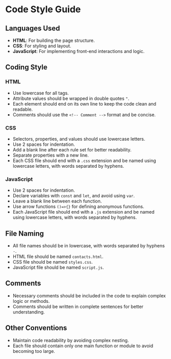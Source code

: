 # Code Style Guide

## Languages Used
- **HTML**: For building the page structure.
- **CSS**: For styling and layout.
- **JavaScript**: For implementing front-end interactions and logic.

## Coding Style

### HTML
- Use lowercase for all tags.
- Attribute values should be wrapped in double quotes `"`.
- Each element should end on its own line to keep the code clean and readable.
- Comments should use the `<!-- Comment -->` format and be concise.

### CSS
- Selectors, properties, and values should use lowercase letters.
- Use 2 spaces for indentation.
- Add a blank line after each rule set for better readability.
- Separate properties with a new line.
- Each CSS file should end with a `.css` extension and be named using lowercase letters, with words separated by hyphens.

### JavaScript
- Use 2 spaces for indentation.
- Declare variables with `const` and `let`, and avoid using `var`.
- Leave a blank line between each function.
- Use arrow functions `()=>{}` for defining anonymous functions.
- Each JavaScript file should end with a `.js` extension and be named using lowercase letters, with words separated by hyphens.

## File Naming
- All file names should be in lowercase, with words separated by hyphens `-`.
- HTML file should be named `contacts.html`.
- CSS file should be named `styles.css`.
- JavaScript file should be named `script.js`.

## Comments
- Necessary comments should be included in the code to explain complex logic or methods.
- Comments should be written in complete sentences for better understanding.

## Other Conventions
- Maintain code readability by avoiding complex nesting.
- Each file should contain only one main function or module to avoid becoming too large.

